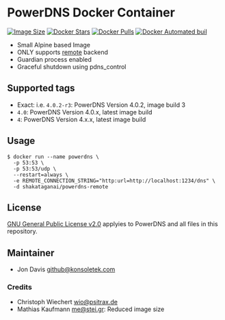 # PowerDNS Docker Container

[![Image Size](https://images.microbadger.com/badges/image/shakataganai/powerdns-remote.svg)](https://microbadger.com/images/shakataganai/powerdns-remote)
[![Docker Stars](https://img.shields.io/docker/stars/shakataganai/powerdns-remote.svg)](https://hub.docker.com/r/shakataganai/powerdns-remote/)
[![Docker Pulls](https://img.shields.io/docker/pulls/shakataganai/powerdns-remote.svg)](https://hub.docker.com/r/shakataganai/powerdns-remote/)
[![Docker Automated buil](https://img.shields.io/docker/automated/shakataganai/powerdns-remote.svg)](https://hub.docker.com/r/shakataganai/powerdns-remote/)

* Small Alpine based Image
* ONLY supports [remote](https://doc.powerdns.com/md/authoritative/backend-remote/) backend
* Guardian process enabled
* Graceful shutdown using pdns_control

## Supported tags

* Exact: i.e. `4.0.2-r3`: PowerDNS Version 4.0.2, image build 3
* `4.0`: PowerDNS Version 4.0.x, latest image build
* `4`: PowerDNS Version 4.x.x, latest image build

## Usage

```shell
$ docker run --name powerdns \
  -p 53:53 \
  -p 53:53/udp \
  --restart=always \
  -e REMOTE_CONNECTION_STRING="http:url=http://localhost:1234/dns" \
  -d shakataganai/powerdns-remote
```

## License

[GNU General Public License v2.0](https://github.com/PowerDNS/pdns/blob/master/COPYING) applyies to PowerDNS and all files in this repository.


## Maintainer

* Jon Davis <github@konsoletek.com>

### Credits

* Christoph Wiechert <wio@psitrax.de>
* Mathias Kaufmann <me@stei.gr>: Reduced image size
